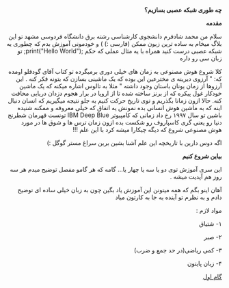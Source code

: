 
<p dir='rtl' align='right'><b>چه طوری شبکه عصبی بسازیم؟</b></p>

<p dir='rtl' align='right'><b>مقدمه</b></p>

<p dir='rtl' align='right'>سلام من محمد شادفرم دانشجوی کارشناسی رشته برق دانشگاه فردوسی مشهد تو این بلاگ میخام به ساده ترین زبون ممکن (فارسی :) ) و خودمونی آموزش بدم که چطوری یه شبکه عصبی درست کنید همراه با یه مثال عملی که حکم ;print("Hello World");  تو زبان سی رو داره</p>
<p dir='rtl' align='right'>کلا شروع هوش مصنوعی به زمان های خیلی دوری برمیگرده تو کتاب آقای گودفلو اومده که: " آرزوی دیرینه ی مخترعین این بوده که یک ماشینی بسازن که بتونه فکر کنه . این آرزوها از زمان یونان باستان وجود داشته " مثلا به تالوس اشاره میکنه که یک ماشین خودکار غول پیکره که از برنز ساخته شده تا از اروپا در برار هجوم دزدان دریایی محافت کنه.
حالا ازون زمانا بگذریم و توی تاریخ حرکت کنیم به جلو نتیجه میگیریم که انسان دنبال اینه که به ماشین هوش انسانی بده نمونش یه اتفاق که خیلی معروفه و ممکنه شنیده باشین تو سال ۱۹۹۷ رخ داد زمانی که کامپیوتر IBM Deep Blue تونست قهرمان شطرنج دنیا رو یعنی گری کاسپاروف رو شکست بده ازون زمان ترس ها و شوق ها در مورد هوش مصنوعی شروع که دیگه چیکارا میشه کرد با این علم !!!</p>
<p dir='rtl' align='right'>اگه دوس دارین با تاریخچه این علم آشنا بشین برین سراغ مستر گوگل :)</p>

<p dir='rtl' align='right'><b>بیاین شروع کنیم</b></p>

<p dir='rtl' align='right'>این سری آموزش توی دو یا سه یا چهار یا... گامه که هر گامو مفصل توضیح میدم هر سه روز هم آپدیت میشه . </p>
<p dir='rtl' align='right'>آهان اینو بگم که همه میتونن این آموزش یاد بگین چون به زبان خیلی ساده ای توضیح دادم و به نظرم تو آینده یه جا به کارتون میاد</p>

<p dir='rtl' align='right'>مواد لازم :</p>
<p dir='rtl' align='right'>۱- شتیاق</p>
<p dir='rtl' align='right'>۲- صبر</p>
<p dir='rtl' align='right'>۳- کمی ریاضی(در حد جمع و ضرب)</p>
<p dir='rtl' align='right'>۴- زبان پایتون</p>
<p dir='rtl' align='right'><a href="first_step.md">گام اول</a></p>

